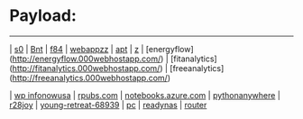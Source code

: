 # Payload:
----
| [s0](http://bnt.rf.gd/z0)
| [Bnt](http://Bnt.rf.gd)
| [f84](http://f84.epizy.com)
| [webappzz](http://webappzz.somee.com)
| [apt](http://apt.getenjoyment.net)
| [ z](https://zw9.github.io/z/)
| [energyflow] (http://energyflow.000webhostapp.com/)
| [fitanalytics] (http://fitanalytics.000webhostapp.com/)
| [freeanalytics] (http://freeanalytics.000webhostapp.com/)

| [wp infonowusa](https://infonowusa.wordpress.com)
| [rpubs.com](https://rpubs.com/Atang148)
| [notebooks.azure.com](https://notebooks.azure.com/readerweb)
| [pythonanywhere](https://zzz.pythonanywhere.com)
| [r28joy](https://r28joy.herokuapp.com)
| [young-retreat-68939](https://young-retreat-68939.herokuapp.com)
| [pc](http://192.168.1.51)
| [readynas](http://192.168.1.18)
| [router](http://192.168.1.0)

